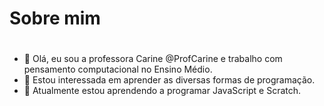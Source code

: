 # Sobre mim 

#

- 👋 Olá, eu sou a professora Carine  @ProfCarine e trabalho com pensamento computacional no Ensino Médio.
- 👀 Estou interessada em aprender as diversas formas de programação.
- 🌱 Atualmente estou aprendendo a programar JavaScript e Scratch. 

<!---
ProfCarine/ProfCarine is a ✨ special ✨ repository because its `README.md` (this file) appears on your GitHub profile.
You can click the Preview link to take a look at your changes.
--->
